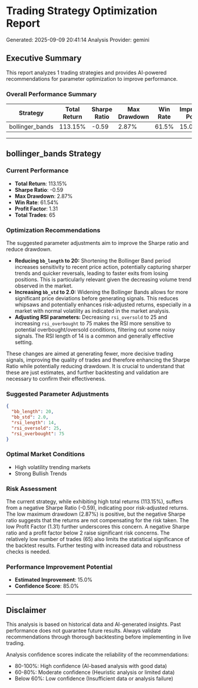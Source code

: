 
# Trading Strategy Optimization Report
Generated: 2025-09-09 20:41:14
Analysis Provider: gemini 

## Executive Summary

This report analyzes 1 trading strategies and provides AI-powered 
recommendations for parameter optimization to improve performance.

### Overall Performance Summary

| Strategy | Total Return | Sharpe Ratio | Max Drawdown | Win Rate | Improvement Potential |
|----------|-------------|--------------|--------------|----------|---------------------|
| bollinger_bands | 113.15% | -0.59 | 2.87% | 61.5% | 15.0% |

---

## bollinger_bands Strategy

### Current Performance
- **Total Return**: 113.15%
- **Sharpe Ratio**: -0.59
- **Max Drawdown**: 2.87%
- **Win Rate**: 61.54%
- **Profit Factor**: 1.31
- **Total Trades**: 65

### Optimization Recommendations

The suggested parameter adjustments aim to improve the Sharpe ratio and reduce drawdown.  

* **Reducing `bb_length` to 20:** Shortening the Bollinger Band period increases sensitivity to recent price action, potentially capturing sharper trends and quicker reversals, leading to faster exits from losing positions. This is particularly relevant given the decreasing volume trend observed in the market. 
* **Increasing `bb_std` to 2.0:** Widening the Bollinger Bands allows for more significant price deviations before generating signals. This reduces whipsaws and potentially enhances risk-adjusted returns, especially in a market with normal volatility as indicated in the market analysis.
* **Adjusting RSI parameters:** Decreasing `rsi_oversold` to 25 and increasing `rsi_overbought` to 75 makes the RSI more sensitive to potential overbought/oversold conditions, filtering out some noisy signals.  The RSI length of 14 is a common and generally effective setting. 

These changes are aimed at generating fewer, more decisive trading signals, improving the quality of trades and therefore enhancing the Sharpe Ratio while potentially reducing drawdown.  It is crucial to understand that these are just estimates, and further backtesting and validation are necessary to confirm their effectiveness.

### Suggested Parameter Adjustments

```json
{
  "bb_length": 20,
  "bb_std": 2.0,
  "rsi_length": 14,
  "rsi_oversold": 25,
  "rsi_overbought": 75
}
```

### Optimal Market Conditions
- High volatility trending markets
- Strong Bullish Trends

### Risk Assessment
The current strategy, while exhibiting high total returns (113.15%), suffers from a negative Sharpe Ratio (-0.59), indicating poor risk-adjusted returns.  The low maximum drawdown (2.87%) is positive, but the negative Sharpe ratio suggests that the returns are not compensating for the risk taken. The low Profit Factor (1.31) further underscores this concern.  A negative Sharpe ratio and a profit factor below 2 raise significant risk concerns. The relatively low number of trades (65) also limits the statistical significance of the backtest results. Further testing with increased data and robustness checks is needed.

### Performance Improvement Potential
- **Estimated Improvement**: 15.0%
- **Confidence Score**: 85.0%

---

## Disclaimer

This analysis is based on historical data and AI-generated insights. 
Past performance does not guarantee future results. Always validate recommendations through 
thorough backtesting before implementing in live trading.

Analysis confidence scores indicate the reliability of the recommendations:
- 80-100%: High confidence (AI-based analysis with good data)
- 60-80%: Moderate confidence (Heuristic analysis or limited data)  
- Below 60%: Low confidence (Insufficient data or analysis failure)
